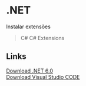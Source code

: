 # .NET

Instalar extensões
> C#
> C# Extensions

## Links
[Download .NET 6.0](https://dotnet.microsoft.com/en-us/download)<br>
[Download Visual Studio CODE](https://code.visualstudio.com/)
